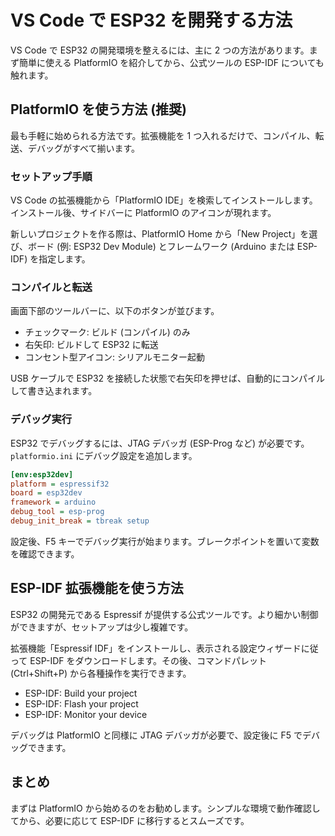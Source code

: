 # VS Code で ESP32 を開発する方法

VS Code で ESP32 の開発環境を整えるには、主に 2 つの方法があります。まず簡単に使える PlatformIO を紹介してから、公式ツールの ESP-IDF についても触れます。

## PlatformIO を使う方法 (推奨)

最も手軽に始められる方法です。拡張機能を 1 つ入れるだけで、コンパイル、転送、デバッグがすべて揃います。

### セットアップ手順

VS Code の拡張機能から「PlatformIO IDE」を検索してインストールします。インストール後、サイドバーに PlatformIO のアイコンが現れます。

新しいプロジェクトを作る際は、PlatformIO Home から「New Project」を選び、ボード (例: ESP32 Dev Module) とフレームワーク (Arduino または ESP-IDF) を指定します。

### コンパイルと転送

画面下部のツールバーに、以下のボタンが並びます。

- チェックマーク: ビルド (コンパイル) のみ
- 右矢印: ビルドして ESP32 に転送
- コンセント型アイコン: シリアルモニター起動

USB ケーブルで ESP32 を接続した状態で右矢印を押せば、自動的にコンパイルして書き込まれます。

### デバッグ実行

ESP32 でデバッグするには、JTAG デバッガ (ESP-Prog など) が必要です。`platformio.ini` にデバッグ設定を追加します。

```ini
[env:esp32dev]
platform = espressif32
board = esp32dev
framework = arduino
debug_tool = esp-prog
debug_init_break = tbreak setup
```

設定後、F5 キーでデバッグ実行が始まります。ブレークポイントを置いて変数を確認できます。

## ESP-IDF 拡張機能を使う方法

ESP32 の開発元である Espressif が提供する公式ツールです。より細かい制御ができますが、セットアップは少し複雑です。

拡張機能「Espressif IDF」をインストールし、表示される設定ウィザードに従って ESP-IDF をダウンロードします。その後、コマンドパレット (Ctrl+Shift+P) から各種操作を実行できます。

- ESP-IDF: Build your project
- ESP-IDF: Flash your project
- ESP-IDF: Monitor your device

デバッグは PlatformIO と同様に JTAG デバッガが必要で、設定後に F5 でデバッグできます。

## まとめ

まずは PlatformIO から始めるのをお勧めします。シンプルな環境で動作確認してから、必要に応じて ESP-IDF に移行するとスムーズです。
